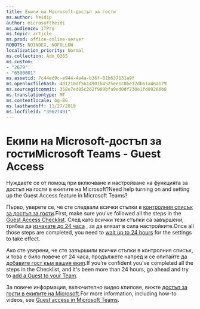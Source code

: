 ```yaml
---
title: Екипи на Microsoft-достъп за гости
ms.author: heidip
author: microsoftheidi
ms.audience: ITPro
ms.topic: article
ms.prod: office-online-server
ROBOTS: NOINDEX, NOFOLLOW
localization_priority: Normal
ms.collection: Adm_O365
ms.custom:
- "2679"
- "6500001"
ms.assetid: 7c44ed9c-e944-4a4a-b36f-81b637131a9f
ms.openlocfilehash: 4d1210df5614901b4525ee1c8be32db61a46a179
ms.sourcegitcommit: 358e7ed05c262f909bfa9ed0df730e1fd89266b8
ms.translationtype: MT
ms.contentlocale: bg-BG
ms.lasthandoff: 11/27/2019
ms.locfileid: "39627491"
---
```

# <a name="microsoft-teams---guest-access"></a><span data-ttu-id="b86ae-102">Екипи на Microsoft-достъп за гости</span><span class="sxs-lookup"><span data-stu-id="b86ae-102">Microsoft Teams - Guest Access</span></span>

<span data-ttu-id="b86ae-103">Нуждаете се от помощ при включване и настройване на функцията за достъп на гости в екипите на Microsoft?</span><span class="sxs-lookup"><span data-stu-id="b86ae-103">Need help turning on and setting up the Guest Access feature in Microsoft Teams?</span></span>  

<span data-ttu-id="b86ae-104">Първо, уверете се, че сте следвали всички стъпки в [контролния списък за достъп за гости](https://docs.microsoft.com/microsoftteams/guest-access-checklist).</span><span class="sxs-lookup"><span data-stu-id="b86ae-104">First, make sure you've followed all the steps in the [Guest Access Checklist](https://docs.microsoft.com/microsoftteams/guest-access-checklist).</span></span> <span data-ttu-id="b86ae-105">След като всички тези стъпки са завършени, трябва да [изчакате до 24 часа](https://docs.microsoft.com/microsoftteams/manage-guests#guest-access-latencies) , за да влязат в сила настройките.</span><span class="sxs-lookup"><span data-stu-id="b86ae-105">Once all those steps are completed, you need to [wait up to 24 hours](https://docs.microsoft.com/microsoftteams/manage-guests#guest-access-latencies) for the settings to take effect.</span></span>

<span data-ttu-id="b86ae-106">Ако сте уверени, че сте завършили всички стъпки в контролния списък, и това е било повече от 24 часа, продължете напред и се опитайте да [добавите гост към вашия екип](https://support.office.com/article/add-guests-to-a-team-in-teams-fccb4fa6-f864-4508-bdde-256e7384a14f#ID0EAABAAA=Desktop).</span><span class="sxs-lookup"><span data-stu-id="b86ae-106">If you’re confident you’ve completed all the steps in the Checklist, and it's been more than 24 hours, go ahead and try to [add a Guest to your Team](https://support.office.com/article/add-guests-to-a-team-in-teams-fccb4fa6-f864-4508-bdde-256e7384a14f#ID0EAABAAA=Desktop).</span></span>

<span data-ttu-id="b86ae-107">За повече информация, включително видео клипове, вижте [достъп за гости в екипите на Microsoft](https://docs.microsoft.com/microsoftteams/guest-access).</span><span class="sxs-lookup"><span data-stu-id="b86ae-107">For more information, including how-to videos, see [Guest access in Microsoft Teams](https://docs.microsoft.com/microsoftteams/guest-access).</span></span>
